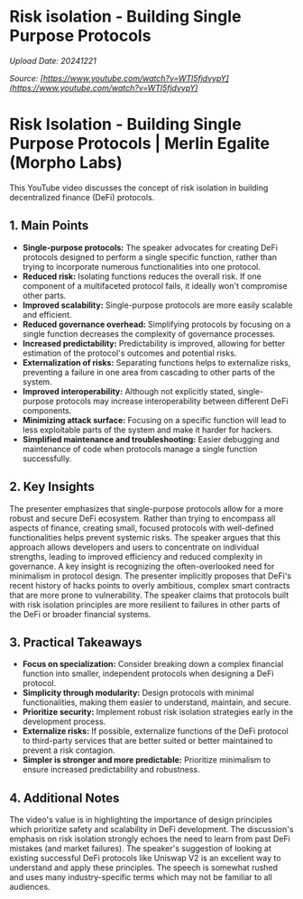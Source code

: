 # Risk isolation - Building Single Purpose Protocols

*Upload Date: 20241221*

*Source: [https://www.youtube.com/watch?v=WTl5fjdvypY](https://www.youtube.com/watch?v=WTl5fjdvypY)*

# Risk Isolation - Building Single Purpose Protocols | Merlin Egalite (Morpho Labs)

This YouTube video discusses the concept of risk isolation in building decentralized finance (DeFi) protocols.

## 1. Main Points

* **Single-purpose protocols:** The speaker advocates for creating DeFi protocols designed to perform a single specific function, rather than trying to incorporate numerous functionalities into one protocol.
* **Reduced risk:** Isolating functions reduces the overall risk. If one component of a multifaceted protocol fails, it ideally won't compromise other parts.
* **Improved scalability:** Single-purpose protocols are more easily scalable and efficient.
* **Reduced governance overhead:**  Simplifying protocols by focusing on a single function decreases the complexity of governance processes.
* **Increased predictability:**  Predictability is improved, allowing for better estimation of the protocol's outcomes and potential risks.
* **Externalization of risks:** Separating functions helps to externalize risks, preventing a failure in one area from cascading to other parts of the system.
* **Improved interoperability:** Although not explicitly stated, single-purpose protocols may increase interoperability between different DeFi components.
* **Minimizing attack surface:** Focusing on a specific function will lead to less exploitable parts of the system and make it harder for hackers.
* **Simplified maintenance and troubleshooting:** Easier debugging and maintenance of code when protocols manage a single function successfully.

## 2. Key Insights

The presenter emphasizes that single-purpose protocols allow for a more robust and secure DeFi ecosystem.  Rather than trying to encompass all aspects of finance, creating small, focused protocols with well-defined functionalities helps prevent systemic risks. The speaker argues that this approach allows developers and users to concentrate on individual strengths, leading to improved efficiency and reduced complexity in governance. A key insight is recognizing the often-overlooked need for minimalism in protocol design. The presenter implicitly proposes that DeFi's recent history of hacks points to overly ambitious, complex smart contracts that are more prone to vulnerability.  The speaker claims that protocols built with risk isolation principles are more resilient to failures in other parts of the DeFi or broader financial systems.

## 3. Practical Takeaways

* **Focus on specialization:** Consider breaking down a complex financial function into smaller, independent protocols when designing a DeFi protocol.
* **Simplicity through modularity:**  Design protocols with minimal functionalities, making them easier to understand, maintain, and secure.
* **Prioritize security:**  Implement robust risk isolation strategies early in the development process.
* **Externalize risks:**  If possible, externalize functions of the DeFi protocol to third-party services that are better suited or better maintained to prevent a risk contagion.
* **Simpler is stronger and more predictable:**  Prioritize minimalism to ensure increased predictability and robustness.

## 4. Additional Notes

The video's value is in highlighting the importance of design principles which prioritize safety and scalability in DeFi development. The discussion's emphasis on risk isolation strongly echoes the need to learn from past DeFi mistakes (and market failures). The speaker's suggestion of looking at existing successful DeFi protocols like Uniswap V2 is an excellent way to understand and apply these principles.  The speech is somewhat rushed and uses many industry-specific terms which may not be familiar to all audiences.